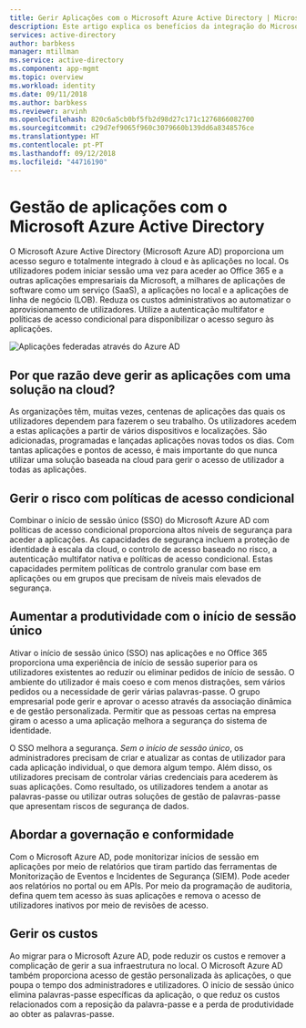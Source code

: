 ```yaml
---
title: Gerir Aplicações com o Microsoft Azure Active Directory | Microsoft Docs
description: Este artigo explica os benefícios da integração do Microsoft Azure Active Directory com as suas aplicações SaaS, na cloud e no local.
services: active-directory
author: barbkess
manager: mtillman
ms.service: active-directory
ms.component: app-mgmt
ms.topic: overview
ms.workload: identity
ms.date: 09/11/2018
ms.author: barbkess
ms.reviewer: arvinh
ms.openlocfilehash: 820c6a5cb0bf5fb2d98d27c171c1276866082700
ms.sourcegitcommit: c29d7ef9065f960c3079660b139dd6a8348576ce
ms.translationtype: HT
ms.contentlocale: pt-PT
ms.lasthandoff: 09/12/2018
ms.locfileid: "44716190"
---
```

# <a name="application-management-with-azure-active-directory"></a>Gestão de aplicações com o Microsoft Azure Active Directory

O Microsoft Azure Active Directory (Microsoft Azure AD) proporciona um acesso seguro e totalmente integrado à cloud e às aplicações no local. Os utilizadores podem iniciar sessão uma vez para aceder ao Office 365 e a outras aplicações empresariais da Microsoft, a milhares de aplicações de software como um serviço (SaaS), a aplicações no local e a aplicações de linha de negócio (LOB). Reduza os custos administrativos ao automatizar o aprovisionamento de utilizadores. Utilize a autenticação multifator e políticas de acesso condicional para disponibilizar o acesso seguro às aplicações.

![Aplicações federadas através do Azure AD](media/migrate-adfs-apps-to-azure/migrate2.png)

## <a name="why-manage-applications-with-a-cloud-solution"></a>Por que razão deve gerir as aplicações com uma solução na cloud?

As organizações têm, muitas vezes, centenas de aplicações das quais os utilizadores dependem para fazerem o seu trabalho. Os utilizadores acedem a estas aplicações a partir de vários dispositivos e localizações. São adicionadas, programadas e lançadas aplicações novas todos os dias. Com tantas aplicações e pontos de acesso, é mais importante do que nunca utilizar uma solução baseada na cloud para gerir o acesso de utilizador a todas as aplicações.

## <a name="manage-risk-with-conditional-access-policies"></a>Gerir o risco com políticas de acesso condicional
Combinar o início de sessão único (SSO) do Microsoft Azure AD com políticas de acesso condicional proporciona altos níveis de segurança para aceder a aplicações. As capacidades de segurança incluem a proteção de identidade à escala da cloud, o controlo de acesso baseado no risco, a autenticação multifator nativa e políticas de acesso condicional. Estas capacidades permitem políticas de controlo granular com base em aplicações ou em grupos que precisam de níveis mais elevados de segurança.

## <a name="improve-productivity-with-single-sign-on"></a>Aumentar a produtividade com o início de sessão único
Ativar o início de sessão único (SSO) nas aplicações e no Office 365 proporciona uma experiência de início de sessão superior para os utilizadores existentes ao reduzir ou eliminar pedidos de início de sessão. O ambiente do utilizador é mais coeso e com menos distrações, sem vários pedidos ou a necessidade de gerir várias palavras-passe. O grupo empresarial pode gerir e aprovar o acesso através da associação dinâmica e de gestão personalizada. Permitir que as pessoas certas na empresa giram o acesso a uma aplicação melhora a segurança do sistema de identidade.

O SSO melhora a segurança. *Sem o início de sessão único*, os administradores precisam de criar e atualizar as contas de utilizador para cada aplicação individual, o que demora algum tempo. Além disso, os utilizadores precisam de controlar várias credenciais para acederem às suas aplicações. Como resultado, os utilizadores tendem a anotar as palavras-passe ou utilizar outras soluções de gestão de palavras-passe que apresentam riscos de segurança de dados. 

## <a name="address-governance-and-compliance"></a>Abordar a governação e conformidade
Com o Microsoft Azure AD, pode monitorizar inícios de sessão em aplicações por meio de relatórios que tiram partido das ferramentas de Monitorização de Eventos e Incidentes de Segurança (SIEM). Pode aceder aos relatórios no portal ou em APIs. Por meio da programação de auditoria, defina quem tem acesso às suas aplicações e remova o acesso de utilizadores inativos por meio de revisões de acesso.

## <a name="manage-costs"></a>Gerir os custos
Ao migrar para o Microsoft Azure AD, pode reduzir os custos e remover a complicação de gerir a sua infraestrutura no local. O Microsoft Azure AD também proporciona acesso de gestão personalizada às aplicações, o que poupa o tempo dos administradores e utilizadores. O início de sessão único elimina palavras-passe específicas da aplicação, o que reduz os custos relacionados com a reposição da palavra-passe e a perda de produtividade ao obter as palavras-passe.

